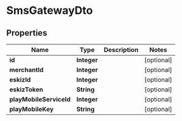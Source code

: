 

# SmsGatewayDto

## Properties

Name | Type | Description | Notes
------------ | ------------- | ------------- | -------------
**id** | **Integer** |  |  [optional]
**merchantId** | **Integer** |  |  [optional]
**eskizId** | **Integer** |  |  [optional]
**eskizToken** | **String** |  |  [optional]
**playMobileServiceId** | **Integer** |  |  [optional]
**playMobileKey** | **String** |  |  [optional]



